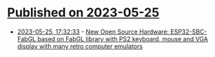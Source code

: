 # [Published on 2023-05-25](index.md)

* [2023-05-25, 17:32:33](https://lobste.rs/s/r605mi/new_open_source_hardware_esp32_sbc_fabgl) - [New Open Source Hardware: ESP32-SBC-FabGL based on FabGL library with PS2 keyboard, mouse and VGA display with many retro computer emulators](https://olimex.wordpress.com/2023/05/25/new-open-source-hardware-design-is-verified-esp32-sbc-fabgl-single-board-computer-based-on-fabgl-library-with-ps2-keyboard-mouse-and-vga-display-with-many-retro-computer-emulators/)
